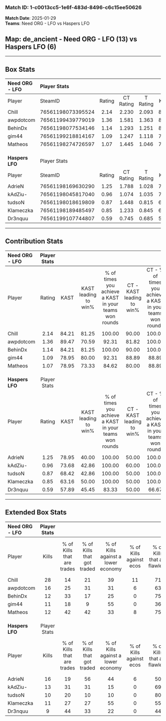 ### Match ID: 1-c0013cc5-1e6f-483d-8496-c6c15ee50626  
**Match Date**: 2025-01-29  
**Teams**: Need ORG - LFO vs Haspers LFO  

## **Map**: de_ancient - Need ORG - LFO (13) vs Haspers LFO (6)  
---  

## Box Stats  

| **Need ORG - LFO** | Player Stats      |        |           |          |       |       |       |         |        |      |     |
| :- | :- | :-: | :-: | :-: | :-: | :-: | :-: | :-: | :-: | :-: | :-: |
| Player             | SteamID           | Rating | CT Rating | T Rating | KAST  |  ADR  | Kills | Assists | Deaths | K/D  | HS% |
| Chill              | 76561198073395524 |  2.14  |   2.230   |  2.093   | 84.21 | 152.6 |  28   |    2    |   11   | 2.55 | 64  |
| awpdotcom          | 76561199439779019 |  1.36  |   1.581   |  1.363   | 89.47 | 81.2  |  16   |    4    |   13   | 1.23 | 31  |
| BehinDx            | 76561198077534146 |  1.14  |   1.293   |  1.251   | 84.21 | 58.4  |  12   |    7    |   11   | 1.09 | 75  |
| gim44              | 76561199218814167 |  1.09  |   1.247   |  1.118   | 78.95 | 79.5  |  11   |    6    |   12   | 0.92 | 54  |
| Matheos            | 76561198274726597 |  1.07  |   1.445   |  1.046   | 78.95 | 70.4  |  12   |    4    |   13   | 0.92 | 58  |
|                    |                   |        |           |          |       |       |       |         |        |      |     |
|                    |                   |        |           |          |       |       |       |         |        |      |     |
|                    |                   |        |           |          |       |       |       |         |        |      |     |
| **Haspers LFO**    | Player Stats      |        |           |          |       |       |       |         |        |      |     |
| Player             | SteamID           | Rating | CT Rating | T Rating | KAST  |  ADR  | Kills | Assists | Deaths | K/D  | HS% |
| AdrieN             | 76561198169630290 |  1.25  |   1.788   |  1.028   | 78.95 | 100.7 |  16   |    7    |   17   | 0.94 | 75  |
| kAdZiu-            | 76561198045817040 |  0.96  |   1.074   |  1.035   | 73.68 | 62.7  |  13   |    4    |   16   | 0.81 | 61  |
| tudsoN             | 76561198018619809 |  0.87  |   1.448   |  0.815   | 68.42 | 68.7  |  10   |    5    |   14   | 0.71 | 70  |
| Klameczka          | 76561198189485497 |  0.85  |   1.233   |  0.845   | 63.16 | 82.2  |  11   |    2    |   16   | 0.69 | 72  |
| Dr3nquu            | 76561199107744807 |  0.59  |   0.745   |  0.685   | 57.89 | 50.7  |   9   |    3    |   17   | 0.53 | 77  |
---  

## Contribution Stats  

| **Need ORG - LFO** | Player Stats |       |                      |                                                        |                           |                                                             |                          |                                                            |
| :- | :-: | :-: | :-: | :-: | :-: | :-: | :-: | :-: |
| Player             |    Rating    | KAST  | KAST leading to win% | % of times you achieve a KAST in your teams won rounds | CT - KAST leading to win% | CT - % of times you achieve a KAST in your teams won rounds | T - KAST leading to win% | T - % of times you achieve a KAST in your teams won rounds |
| Chill              |     2.14     | 84.21 |        81.25         |                         100.00                         |           90.00           |                           100.00                            |          66.67           |                           100.00                           |
| awpdotcom          |     1.36     | 89.47 |        70.59         |                         92.31                          |           81.82           |                           100.00                            |          50.00           |                           75.00                            |
| BehinDx            |     1.14     | 84.21 |        81.25         |                         100.00                         |           90.00           |                           100.00                            |          66.67           |                           100.00                           |
| gim44              |     1.09     | 78.95 |        80.00         |                         92.31                          |           88.89           |                            88.89                            |          66.67           |                           100.00                           |
| Matheos            |     1.07     | 78.95 |        73.33         |                         84.62                          |           80.00           |                            88.89                            |          60.00           |                           75.00                            |
|                    |              |       |                      |                                                        |                           |                                                             |                          |                                                            |
|                    |              |       |                      |                                                        |                           |                                                             |                          |                                                            |
|                    |              |       |                      |                                                        |                           |                                                             |                          |                                                            |
| **Haspers LFO**    | Player Stats |       |                      |                                                        |                           |                                                             |                          |                                                            |
| Player             |    Rating    | KAST  | KAST leading to win% | % of times you achieve a KAST in your teams won rounds | CT - KAST leading to win% | CT - % of times you achieve a KAST in your teams won rounds | T - KAST leading to win% | T - % of times you achieve a KAST in your teams won rounds |
| AdrieN             |     1.25     | 78.95 |        40.00         |                         100.00                         |           50.00           |                           100.00                            |          33.33           |                           100.00                           |
| kAdZiu-            |     0.96     | 73.68 |        42.86         |                         100.00                         |           60.00           |                           100.00                            |          33.33           |                           100.00                           |
| tudsoN             |     0.87     | 68.42 |        42.86         |                         100.00                         |           50.00           |                           100.00                            |          37.50           |                           100.00                           |
| Klameczka          |     0.85     | 63.16 |        50.00         |                         100.00                         |           50.00           |                           100.00                            |          50.00           |                           100.00                           |
| Dr3nquu            |     0.59     | 57.89 |        45.45         |                         83.33                          |           50.00           |                            66.67                            |          42.86           |                           100.00                           |
---  

## Extended Box Stats  

| **Need ORG - LFO** | Player Stats |                            |                            |                                    |                         |                              |                                 |        |                             |                                     |                          |                               |                            |
| :- | :-: | :-: | :-: | :-: | :-: | :-: | :-: | :-: | :-: | :-: | :-: | :-: | :-: |
| Player             |    Kills     | % of Kills that are trades | % of Kills that got traded | % of Kills against a lower economy | % of Kills against ecos | % of Kills that are flawless | % of Kills that are close duels | Deaths | % of Deaths that get traded | % of Deaths against a lower economy | % of Deaths against ecos | % of Deaths that are flawless | % of Deaths that are close |
| Chill              |      28      |             14             |             21             |                 39                 |           11            |              71              |                7                |   11   |              9              |                 36                  |            0             |              55               |             0              |
| awpdotcom          |      16      |             25             |             31             |                 31                 |            6            |              63              |                6                |   13   |             38              |                 31                  |            0             |              62               |             0              |
| BehinDx            |      12      |             33             |             17             |                 25                 |            0            |              75              |               17                |   11   |             45              |                 45                  |            0             |              82               |             9              |
| gim44              |      11      |             18             |             9              |                 55                 |            0            |              36              |                0                |   12   |             33              |                 25                  |            0             |              50               |             17             |
| Matheos            |      12      |             42             |             42             |                 33                 |            8            |              75              |                8                |   13   |             38              |                 31                  |            0             |              54               |             0              |
|                    |              |                            |                            |                                    |                         |                              |                                 |        |                             |                                     |                          |                               |                            |
|                    |              |                            |                            |                                    |                         |                              |                                 |        |                             |                                     |                          |                               |                            |
|                    |              |                            |                            |                                    |                         |                              |                                 |        |                             |                                     |                          |                               |                            |
| **Haspers LFO**    | Player Stats |                            |                            |                                    |                         |                              |                                 |        |                             |                                     |                          |                               |                            |
| Player             |    Kills     | % of Kills that are trades | % of Kills that got traded | % of Kills against a lower economy | % of Kills against ecos | % of Kills that are flawless | % of Kills that are close duels | Deaths | % of Deaths that get traded | % of Deaths against a lower economy | % of Deaths against ecos | % of Deaths that are flawless | % of Deaths that are close |
| AdrieN             |      16      |             19             |             56             |                 44                 |            6            |              50              |                6                |   17   |             12              |                 24                  |            6             |              65               |             6              |
| kAdZiu-            |      13      |             31             |             31             |                 15                 |            0            |              69              |                8                |   16   |             19              |                 25                  |            6             |              63               |             0              |
| tudsoN             |      10      |             20             |             10             |                 10                 |            0            |              80              |                0                |   14   |             36              |                 21                  |            7             |              50               |             29             |
| Klameczka          |      11      |             27             |             27             |                 55                 |            0            |              55              |                0                |   16   |             31              |                 25                  |            6             |              63               |             6              |
| Dr3nquu            |      9       |             44             |             33             |                 22                 |            0            |              44              |               11                |   17   |             24              |                 24                  |            6             |              76               |             0              |
